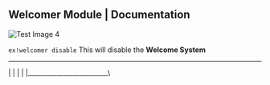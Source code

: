 ## Welcomer Module | Documentation


![Test Image 4](https://cdn.discordapp.com/attachments/680360684399493123/716652143750283325/Empremix_DG.png)



```ex!welcomer disable``` 
This will disable the __Welcome System__

___________________________
|                         |
|                         |
|_________________________\
